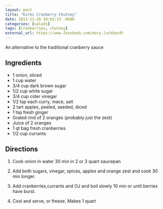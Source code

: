 ```yaml
---
layout: post
title: "Kirks Cranberry Chutney"
date: 2013-11-26 10:03:13 -0600
categories: [salads]
tags: [cranberries, chutney]
external_url: https://www.facebook.com/mary.luckhardt
---
```


An alternative to the traditional cranberry sauce



## Ingredients

* 1 onion, sliced
* 1 cup water
* 3/4 cup dark brown sugar
* 1/2 cup white sugar
* 3/4 cup cider vinegar
* 1/2 tsp each curry, mace, salt
* 2 tart apples, peeled, seeded, diced
* 1 tsp fresh ginger
* Grated rind of 2 oranges (probably just the zest)
* Juice of 2 oranges
* 1 qt bag fresh cranberries
* 1/2 cup currants



## Directions

1.  Cook onion in water 30 min in 2 or 3 quart saucepan 

1.  Add both sugars, vinegar, spices, apples and orange zest and cook 30 min longer. 

1.  Add cranberries,currants and OJ and boil slowly 10 min or until berries have burst. 

1.  Cool and serve, or freeze. Makes 1 quart
